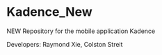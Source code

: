 # Kadence_New
NEW Repository for the mobile application Kadence

Developers: Raymond Xie, Colston Streit
